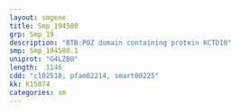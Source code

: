 ```yaml
---
layout: smgene
title: Smp_194580
grp: Smp_19
description: "BTB:POZ domain containing protein KCTD10"
smp: Smp_194580.1
uniprot: "G4LZB0"
length:  1146
cdd: "cl02518, pfam02214, smart00225"
kk: K15074
categories: sm
---
```

